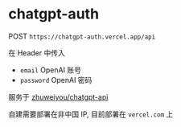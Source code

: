 # chatgpt-auth

POST `https://chatgpt-auth.vercel.app/api`

在 Header 中传入
- `email` OpenAI 账号
- `password` OpenAI 密码


服务于 [zhuweiyou/chatgpt-api](https://github.com/zhuweiyou/chatgpt-api)

自建需要部署在非中国 IP, 目前部署在 `vercel.com` 上
